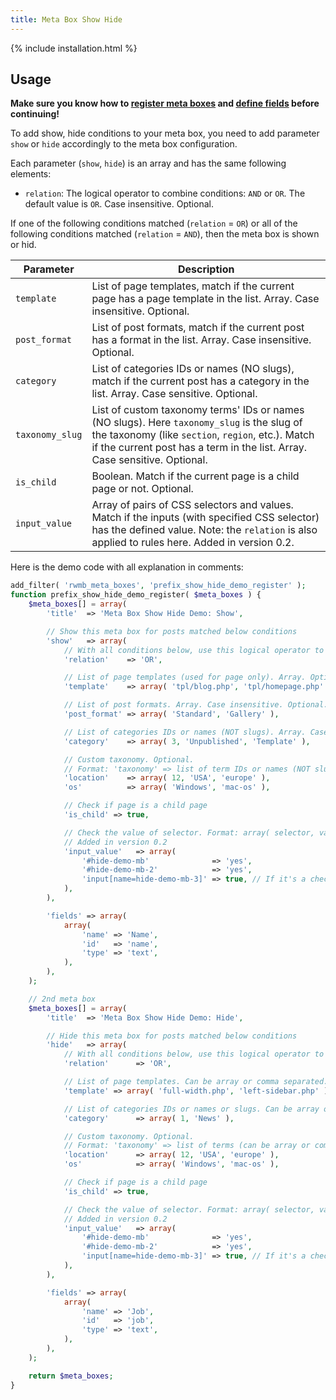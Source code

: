```yaml
---
title: Meta Box Show Hide
---
```


{% include installation.html %}

## Usage

**Make sure you know how to [register meta boxes](/registering-meta-boxes/) and [define fields](/field-settings/) before continuing!**

To add show, hide conditions to your meta box, you need to add parameter `show` or `hide` accordingly to the meta box configuration.

Each parameter (`show`, `hide`) is an array and has the same following elements:

- `relation`: The logical operator to combine conditions: `AND` or `OR`. The default value is `OR`. Case insensitive. Optional.

If one of the following conditions matched (`relation` = `OR`) or all of the following conditions matched (`relation` = `AND`), then the meta box is shown or hid.

Parameter|Description
--|--
`template`|List of page templates, match if the current page has a page template in the list. Array. Case insensitive. Optional.
`post_format`|List of post formats, match if the current post has a format in the list. Array. Case insensitive. Optional.
`category`|List of categories IDs or names (NO slugs), match if the current post has a category in the list. Array. Case sensitive. Optional.
`taxonomy_slug`|List of custom taxonomy terms' IDs or names (NO slugs). Here `taxonomy_slug` is the slug of the taxonomy (like `section`, `region`, etc.). Match if the current post has a term in the list. Array. Case sensitive. Optional.
`is_child`|Boolean. Match if the current page is a child page or not. Optional.
`input_value`| Array of pairs of CSS selectors and values. Match if the inputs (with specified CSS selector) has the defined value. Note: the `relation` is also applied to rules here. Added in version 0.2.

Here is the demo code with all explanation in comments:

```php
add_filter( 'rwmb_meta_boxes', 'prefix_show_hide_demo_register' );
function prefix_show_hide_demo_register( $meta_boxes ) {
    $meta_boxes[] = array(
        'title'  => 'Meta Box Show Hide Demo: Show',

        // Show this meta box for posts matched below conditions
        'show'   => array(
            // With all conditions below, use this logical operator to combine them. Default is 'OR'. Case insensitive. Optional.
            'relation'    => 'OR',

            // List of page templates (used for page only). Array. Optional.
            'template'    => array( 'tpl/blog.php', 'tpl/homepage.php' ),

            // List of post formats. Array. Case insensitive. Optional.
            'post_format' => array( 'Standard', 'Gallery' ),

            // List of categories IDs or names (NOT slugs). Array. Case sensitive. Optional.
            'category'    => array( 3, 'Unpublished', 'Template' ),

            // Custom taxonomy. Optional.
            // Format: 'taxonomy' => list of term IDs or names (NOT slugs). Array. Case sensitive. Optional.
            'location'    => array( 12, 'USA', 'europe' ),
            'os'          => array( 'Windows', 'mac-os' ),

            // Check if page is a child page
            'is_child' => true,

            // Check the value of selector. Format: array( selector, value )
            // Added in version 0.2
            'input_value'   => array(
                '#hide-demo-mb'              => 'yes',
                '#hide-demo-mb-2'            => 'yes',
                'input[name=hide-demo-mb-3]' => true, // If it's a checkbox then true == checked
            ),
        ),

        'fields' => array(
            array(
                'name' => 'Name',
                'id'   => 'name',
                'type' => 'text',
            ),
        ),
    );

    // 2nd meta box
    $meta_boxes[] = array(
        'title'  => 'Meta Box Show Hide Demo: Hide',

        // Hide this meta box for posts matched below conditions
        'hide'   => array(
            // With all conditions below, use this logical operator to combine them. Default is 'OR'. Optional.
            'relation'      => 'OR',

            // List of page templates. Can be array or comma separated. Optional.
            'template' => array( 'full-width.php', 'left-sidebar.php' ),

            // List of categories IDs or names or slugs. Can be array or comma separated. Optional.
            'category'      => array( 1, 'News' ),

            // Custom taxonomy. Optional.
            // Format: 'taxonomy' => list of terms (can be array or comma separated of IDs or names or slugs)
            'location'      => array( 12, 'USA', 'europe' ),
            'os'            => array( 'Windows', 'mac-os' ),

            // Check if page is a child page
            'is_child' => true,

            // Check the value of selector. Format: array( selector, value )
            // Added in version 0.2
            'input_value'   => array(
                '#hide-demo-mb'              => 'yes',
                '#hide-demo-mb-2'            => 'yes',
                'input[name=hide-demo-mb-3]' => true, // If it's a checkbox then true == checked
            ),
        ),

        'fields' => array(
            array(
                'name' => 'Job',
                'id'   => 'job',
                'type' => 'text',
            ),
        ),
    );

    return $meta_boxes;
}
```